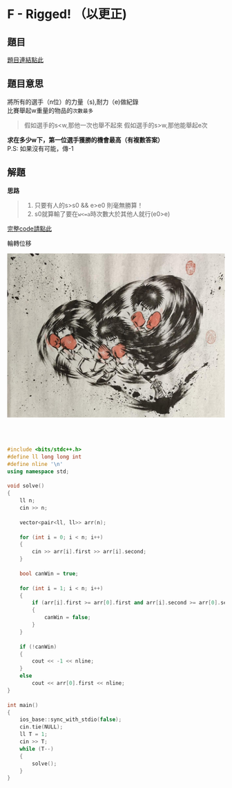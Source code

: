 # F - Rigged! （以更正)

      

## 題目
[題目連結點此](https://vjudge.net/contest/585165#problem/F)

## 題目意思
將所有的選手（n位）的力量（s),耐力（e)做紀錄  <br>
比賽舉起w重量的物品的`次數最多`

>假如選手的s<w,那他一次也舉不起來
>假如選手的s>w,那他能舉起e次 <br>

<strong> 求在多少w下，第一位選手獲勝的機會最高（有複數答案）</strong> <br>
P.S: 如果沒有可能，傳-1

## 解題

<strong>思路</strong>
> 1. 只要有人的s>s0 && e>e0 則毫無勝算！
> 2. s0就算輸了要在`w<=a`時次數大於其他人就行(e0>e)





[完整code請點此](https://youtu.be/dQw4w9WgXcQ?si=7WmMcVDKD1InGcJu)  <br>

輪轉位移 <br>

![](https://github.com/archie0732/CPEB1005/blob/%E5%9C%96%E7%89%87/82d8d3c69d269cd6588e8172a43734ca.jpeg)


<br>




<br>


```  cpp
#include <bits/stdc++.h>
#define ll long long int
#define nline '\n'
using namespace std;

void solve()
{
    ll n;
    cin >> n;

    vector<pair<ll, ll>> arr(n);

    for (int i = 0; i < n; i++)
    {
        cin >> arr[i].first >> arr[i].second;
    }

    bool canWin = true;

    for (int i = 1; i < n; i++)
    {
        if (arr[i].first >= arr[0].first and arr[i].second >= arr[0].second)
        {
            canWin = false;
        }
    }

    if (!canWin)
    {
        cout << -1 << nline;
    }
    else
        cout << arr[0].first << nline;
}

int main()
{
    ios_base::sync_with_stdio(false);
    cin.tie(NULL);
    ll T = 1;
    cin >> T;
    while (T--) 
    {
        solve();
    }
}
   

```
